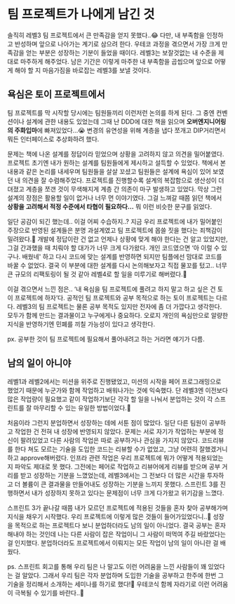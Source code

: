 # 팀 프로젝트가 나에게 남긴 것

솔직히 레벨3 팀 프로젝트에서 큰 만족감을 얻지 못했다..😂 다만, 내 부족함을 인정하고 반성하며 앞으로 나아가는 계기로 삼으려 한다. 우테코 과정을 겪으면서 가장 크게 만족감을 얻는 부분은 성장하는 기분이 들었을 때이다. 레벨3는 보잘것없는 내 수준을 제대로 마주하게 해주었다. 남은 기간은 이렇게 마주한 내 부족함을 곱씹으며 앞으로 어떻게 해야 할 지 마음가짐을 바로잡는 레벨3를 보낼 것이다.

## 욕심은 토이 프로젝트에서

팀 프로젝트를 막 시작할 당시에는 팀원들끼리 이런저런 논의를 하게 된다. 그 중엔 컨벤션이나 설계에 관한 내용도 있었는데 그때 난 DDD에 대한 책을 읽으며 **오버엔지니어링의 주화입마**에 빠져있었다…😭 변경의 유연성을 위해 계층을 냅다 쪼개고 DIP거리면서 뭐든 인터페이스로 추상화하려 했다.

문제는 책에 나온 설계를 정답이라 믿었으며 상황을 고려하지 않고 의견을 밀어붙였다. 프로젝트 초기엔 내가 원하는 설계를 팀원들에게 제시하고 설득할 수 있었다. 책에서 본 내용과 같은 논리를 내세우며 팀원들을 살살 꼬셨고 팀원들은 설계에 욕심이 있어 보였던 내 의견을 잘 수렴해주었다. 프로젝트를 진행할수록 설계의 복잡함으로 생산성이 더뎌졌고 계층을 쪼갠 것이 무색해지게 계층 간 의존이 마구 발생하고 있었다. 막상 그런 설계의 장점은 활용할 일이 없거나 너무 먼 이야기였다. 그걸 느껴갈 때쯤 읽던 책에서 **상황을 고려해서 적정 수준에서 타협이 필요하다…** 뭐 이런 비슷한 문구를 읽었다.

일단 공감이 되긴 했는데.. 이걸 어찌 수습하지..? 지금 우리 프로젝트에 내가 밀어붙인 주장으로 반영된 설계들은 분명 과설계였고 팀 프로젝트에 몹쓸 짓을 했다는 죄책감이 밀려왔다.🤪 개발에 정답이란 건 없고 언제나 상황에 맞게 해야 한다는 건 알고 있었지만, 그걸 간과했을 때 치뤄야 할 대가가 너무 크게 다가왔다. 개인 코드였으면 ‘아 이럴 수 있구나. 배웠네' 하고 다시 코드에 맞는 설계를 반영하면 되지만 팀플에선 맘대로 코드를 바꿀 수 없었다. 결국 이 부분에 대한 설계를 다시 논의해보자고 직접 물꼬를 텄고.. 너무 큰 규모의 리팩토링이 될 것 같아 레벨4로 할 일을 미루기로 해버렸다.🤣

이걸 겪으면서 느낀 점은.. ‘내 욕심을 팀 프로젝트에 풀려고 하지 말고 하고 싶은 건 토이 프로젝트에 하자’다. 공적인 팀 프로젝트와 공부 목적으로 하는 토이 프로젝트는 다르다. 레벨3의 팀 프로젝트는 물론 공부 목적도 있지만 전자에 좀 더 가깝다고 생각한다. 모두가 함께 만드는 결과물이고 누구에게나 중요하다. 오로지 개인의 욕심만으로 알량한 지식을 반영하기엔 민폐를 끼칠 가능성이 있다고 생각한다.

px. 공부한 것이 팀 프로젝트에 필요해서 풀어내려고 하는 거라면 얘기가 다름.

## 남의 일이 아니야

레벨1과 레벨2에서는 미션을 위주로 진행됐었고, 미션의 시작을 페어 프로그래밍으로 했었기 때문에 누군가와 함께 작업하고 배워나가는 것에 익숙했다. 단 레벨3엔 이전보다 많은 작업량이 필요했고 같이 작업하기보단 각각 할 일을 나눠서 분업하는 것이 각 스프린트를 잘 마무리할 수 있는 유일한 방법이었다.🏃

처음이라 그런지 분업하면서 성장하는 데에 서툰 점이 많았다. 일단 다른 팀원이 공부하고 작업한 건 전혀 내 성장에 반영되지 않았다. 문제는 서로 자기가 작업하는 부분에 정신이 팔려있었고 다른 사람의 작업은 따로 공부하거나 관심을 가지지 않았다. 코드리뷰를 한다 쳐도 모르는 기술을 도입한 코드는 리뷰할 수가 없었고, 그냥 어련히 잘했겠거니 하고 approve해버렸다. 인프라 관련 작업은 우리 프로젝트에 뭐가 어떻게 적용되었는지 파악도 제대로 못 했다. 그전에는 페어로 작업하고 리뷰어에게 리뷰를 받으며 공부 거리를 받고 성장하는 기분을 느꼈었는데, 레벨3에서는 그 전보다 더 많은 시간을 투자하고 더 볼륨이 큰 결과물을 만들어내도 성장하는 기분을 느끼지 못했다. 스프린트 3를 진행하면서 내가 성장하지 못하고 있다는 문제점이 너무 크게 다가왔고 위기감을 느꼈다. 

스프린트 3가 끝나갈 때쯤 내가 모르던 프로젝트에 적용된 것들을 혼자 찾아 공부해가며 지식을 채우기 시작했다. 우리 프로젝트에 이렇게 많은 것들이 들어가있었다니..🤯 성장을 목적으로 하는 프로젝트다 보니 분업하더라도 남의 일이 아니었다. 결국 공부는 혼자 해내야 하는 것인데 나는 다른 사람이 잡은 작업이니 그 사람이 떠먹여 주길 바랐었다는 걸 인지했다. 분업하더라도 프로젝트에서 이뤄지는 모든 작업이 남의 일이 아니란 걸 배웠다.

ps. 스프린트 회고를 통해 우리 팀은 나 말고도 이런 어려움을 느낀 사람들이 꽤 있었다는 걸 알았다. 그래서 우리 팀은 각자 분업하며 도입한 기술을 공부하고 한주에 한번 그 기술을 정리해서 소개하는 세미나를 하기로 했다!🤗  우테코식 함께 자라기로 이런 어려움이 극복될 수 있기를 바란다..🙏
